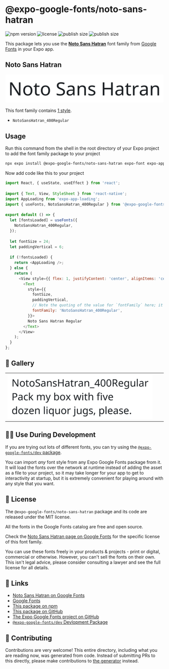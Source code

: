 # @expo-google-fonts/noto-sans-hatran

![npm version](https://flat.badgen.net/npm/v/@expo-google-fonts/noto-sans-hatran)
![license](https://flat.badgen.net/github/license/expo/google-fonts)
![publish size](https://flat.badgen.net/packagephobia/install/@expo-google-fonts/noto-sans-hatran)
![publish size](https://flat.badgen.net/packagephobia/publish/@expo-google-fonts/noto-sans-hatran)

This package lets you use the [**Noto Sans Hatran**](https://fonts.google.com/specimen/Noto+Sans+Hatran) font family from [Google Fonts](https://fonts.google.com/) in your Expo app.

## Noto Sans Hatran

![Noto Sans Hatran](./font-family.png)

This font family contains [1 style](#-gallery).

- `NotoSansHatran_400Regular`

## Usage

Run this command from the shell in the root directory of your Expo project to add the font family package to your project
```sh
npx expo install @expo-google-fonts/noto-sans-hatran expo-font expo-app-loading
```

Now add code like this to your project
```js
import React, { useState, useEffect } from 'react';

import { Text, View, StyleSheet } from 'react-native';
import AppLoading from 'expo-app-loading';
import { useFonts, NotoSansHatran_400Regular } from '@expo-google-fonts/noto-sans-hatran';

export default () => {
  let [fontsLoaded] = useFonts({
    NotoSansHatran_400Regular,
  });

  let fontSize = 24;
  let paddingVertical = 6;

  if (!fontsLoaded) {
    return <AppLoading />;
  } else {
    return (
      <View style={{ flex: 1, justifyContent: 'center', alignItems: 'center' }}>
        <Text
          style={{
            fontSize,
            paddingVertical,
            // Note the quoting of the value for `fontFamily` here; it expects a string!
            fontFamily: 'NotoSansHatran_400Regular',
          }}>
          Noto Sans Hatran Regular
        </Text>
      </View>
    );
  }
};

```

## 🔡 Gallery


||||
|-|-|-|
|![NotoSansHatran_400Regular](./NotoSansHatran_400Regular.ttf.png)||||


## 👩‍💻 Use During Development

If you are trying out lots of different fonts, you can try using the [`@expo-google-fonts/dev` package](https://github.com/expo/google-fonts/tree/master/font-packages/dev#readme).

You can import *any* font style from any Expo Google Fonts package from it. It will load the fonts
over the network at runtime instead of adding the asset as a file to your project, so it may take longer
for your app to get to interactivity at startup, but it is extremely convenient
for playing around with any style that you want.

## 📖 License

The `@expo-google-fonts/noto-sans-hatran` package and its code are released under the MIT license.

All the fonts in the Google Fonts catalog are free and open source.

Check the [Noto Sans Hatran page on Google Fonts](https://fonts.google.com/specimen/Noto+Sans+Hatran) for the specific license of this font family.

You can use these fonts freely in your products & projects - print or digital, commercial or otherwise. However, you can't sell the fonts on their own. This isn't legal advice, please consider consulting a lawyer and see the full license for all details.

## 🔗 Links

- [Noto Sans Hatran on Google Fonts](https://fonts.google.com/specimen/Noto+Sans+Hatran)
- [Google Fonts](https://fonts.google.com/)
- [This package on npm](https://www.npmjs.com/package/@expo-google-fonts/noto-sans-hatran)
- [This package on GitHub](https://github.com/expo/google-fonts/tree/master/font-packages/noto-sans-hatran)
- [The Expo Google Fonts project on GitHub](https://github.com/expo/google-fonts)
- [`@expo-google-fonts/dev` Devlopment Package](https://github.com/expo/google-fonts/tree/master/font-packages/dev)

## 🤝 Contributing

Contributions are very welcome! This entire directory, including what you are reading now, was generated from code. Instead of submitting PRs to this directly, please make contributions to [the generator](https://github.com/expo/google-fonts/tree/master/packages/generator) instead.
